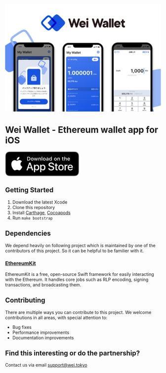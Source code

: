 <img src=resources/cover_img.png>

# Wei Wallet - Ethereum wallet app for iOS

[<img src=resources/app-store-badge.svg>](https://itunes.apple.com/us/app/wei-wallet/id1376979142)

## Getting Started

1. Download the latest Xcode
2. Clone this repository
3. Install [Carthage](https://github.com/Carthage/Carthage), [Cocoapods](https://cocoapods.org)
4. Run `make bootstrap`

## Dependencies

We depend heavily on following project which is maintained by one of the contributors of this project. So it can be helpful to be familier with it.

### [EthereumKit](https://github.com/yuzushioh/EthereumKit)

EthereumKit is a free, open-source Swift framework for easily interacting with the Ethereum. It handles core jobs such as RLP encoding, signing transactions, and broadcasting them.

## Contributing

There are multiple ways you can contribute to this project. We welcome contributions in all areas, with special attention to:
- Bug fixes
- Performance improvements
- Documentation improvements

## Find this interesting or do the partnership?

Contact us via email support@wei.tokyo
